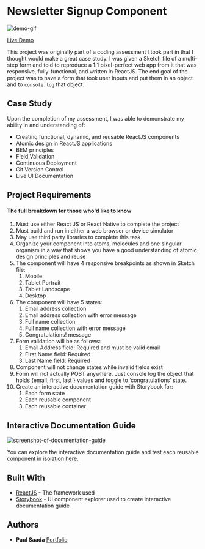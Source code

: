 # Newsletter Signup Component

![demo-gif](https://user-images.githubusercontent.com/26423160/69489089-7661b780-0e41-11ea-9df9-3504f5d124ac.gif)

[Live Demo](https://nifty-jang-8d4b7c.netlify.com/)

This project was originally part of a coding assessment I took part in that I thought would make a great case study. I was given a Sketch file of a multi-step form and told to reproduce a 1:1 pixel-perfect web app from it that was responsive, fully-functional, and written in ReactJS. The end goal of the project was to have a form that took user inputs and put them in an object and to `console.log` that object.

## Case Study

Upon the completion of my assessment, I was able to demonstrate my ability in and understanding of:
* Creating functional, dynamic, and reusable ReactJS components
* Atomic design in ReactJS applications
* BEM principles
* Field Validation
* Continuous Deployment
* Git Version Control
* Live UI Documentation

## Project Requirements
#### The full breakdown for those who'd like to know

1. Must use either React JS or React Native to complete the project 
2. Must build and run in either a web browser or device simulator 
3. May use third party libraries to complete this task 
4. Organize your component into atoms, molecules and one singular organism in a way that shows you have a good understanding of atomic design principles and reuse
5. The component will have 4 responsive breakpoints as shown in Sketch file:
	1. Mobile 
	2. Tablet Portrait 
	3. Tablet Landscape
	4. Desktop
6. The component will have 5 states: 
	1. Email address collection 
	2. Email address collection with error message 
	3. Full name collection 
	4. Full name collection with error message
	5. Congratulations! message
7. Form validation will be as follows: 
	1. Email Address field: Required and must be valid email
	2. First Name field: Required 
	3. Last Name field: Required 
8. Component will not change states while invalid fields exist 
9. Form will not actually POST anywhere. Just console log the object that holds {email, first, last } values and toggle to ‘congratulations’ state.
10. Create an interactive documentation guide with Storybook for:
	1. Each form state
	2. Each reusable component
	3. Each reusable container

## Interactive Documentation Guide

![screenshot-of-documentation-guide](https://user-images.githubusercontent.com/26423160/69489388-7e235b00-0e45-11ea-9dab-86c9bf0b6641.png)

You can explore the interactive documentation guide and test each reusable component in isolation [here.](https://jovial-shockley-68dfcb.netlify.com)

## Built With

* [ReactJS](https://reactjs.org/) - The framework used
* [Storybook](https://storybook.js.org/) - UI component explorer used to create interactive documentation guide


## Authors

* **Paul Saada** [Portfolio](https://paulsaada.com)
